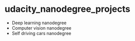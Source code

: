 # udacity_nanodegree_projects

- Deep learning nanodegree
- Computer vision nanodegree
- Self driving cars nanodegree
